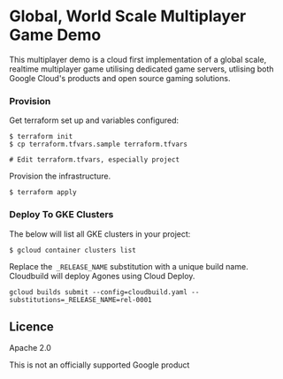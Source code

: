 # Global, World Scale Multiplayer Game Demo

This multiplayer demo is a cloud first implementation of a global scale, realtime multiplayer game utilising
dedicated game servers, utlising both Google Cloud's products and open source gaming solutions.

### Provision

Get terraform set up and variables configured:

```shell
$ terraform init
$ cp terraform.tfvars.sample terraform.tfvars

# Edit terraform.tfvars, especially project
```

Provision the infrastructure.

```shell
$ terraform apply
```

### Deploy To GKE Clusters 

The below will list all GKE clusters in your project:
 
```shell
$ gcloud container clusters list
```

Replace the` _RELEASE_NAME` substitution with a unique build name. Cloudbuild
will deploy Agones using Cloud Deploy. 
```shell
gcloud builds submit --config=cloudbuild.yaml --substitutions=_RELEASE_NAME=rel-0001
```

## Licence

Apache 2.0

This is not an officially supported Google product
